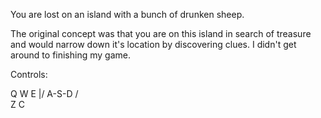 You are lost on an island with a bunch of drunken sheep.

The original concept was that you are on this island in search of treasure and would narrow down it's location by discovering clues. I didn't get around to finishing my game.

Controls:

Q W E
 \|/
A-S-D
 / \
Z   C